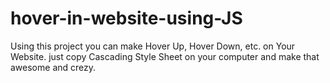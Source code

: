# hover-in-website-using-JS
Using this project you can make Hover Up, Hover Down, etc. on Your Website. 
just copy Cascading Style Sheet on your computer and make that awesome and crezy.
